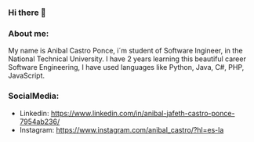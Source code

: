 ### Hi there 👋

### About me:
My name is Anibal Castro Ponce, i´m student of Software Ingineer, in the National Technical University.
I have 2 years learning this beautiful career Software Engineering, I have used languages like Python, Java, C#, PHP, JavaScript.

### SocialMedia:

 * Linkedin: https://www.linkedin.com/in/anibal-jafeth-castro-ponce-7954ab236/
 * Instagram: https://www.instagram.com/anibal_castro/?hl=es-la

